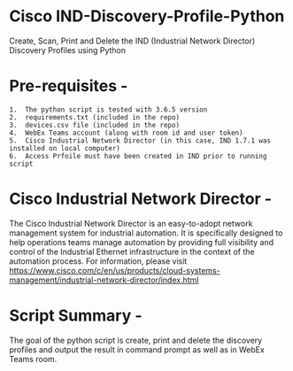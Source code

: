 # Cisco IND-Discovery-Profile-Python
Create, Scan, Print and Delete the IND (Industrial Network Director) Discovery Profiles using Python

# Pre-requisites -
	1.	The python script is tested with 3.6.5 version
	2.	requirements.txt (included in the repo)
	3. 	devices.csv file (included in the repo)
	4.	WebEx Teams account (along with room id and user token)
	5. 	Cisco Industrial Network Director (in this case, IND 1.7.1 was installed on local computer)
	6. 	Access Prfoile must have been created in IND prior to running script

# Cisco Industrial Network Director -

The Cisco Industrial Network Director is an easy-to-adopt network management system for industrial automation. It is specifically designed to help operations teams manage automation by providing full visibility and control of the Industrial Ethernet infrastructure in the context of the automation process.
For information, please visit https://www.cisco.com/c/en/us/products/cloud-systems-management/industrial-network-director/index.html

# Script Summary -

The goal of the python script is create, print and delete the discovery profiles and output the result in command prompt as well as in WebEx Teams room.
